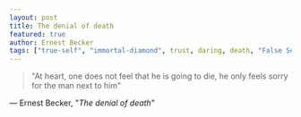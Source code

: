 ```yaml
---
layout: post
title: The denial of death
featured: true
author: Ernest Becker
tags: ["true-self", "immortal-diamond", trust, daring, death, "False Self", life, death,  search, "letting go", religion, spirituality]
---
```


>"At heart, one does not feel that he is going to die, he only feels sorry for the man next to him"

― Ernest Becker, "_The denial of death_"